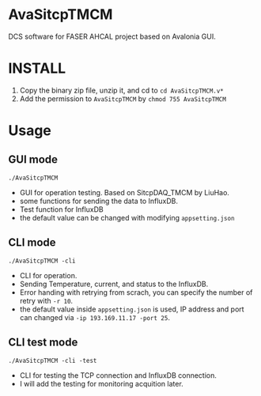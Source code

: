 # AvaSitcpTMCM
DCS software for FASER AHCAL project based on Avalonia GUI.

# INSTALL
1. Copy the binary zip file, unzip it, and cd to ```cd AvaSitcpTMCM.v*```
2. Add the permission to ```AvaSitcpTMCM``` by ```chmod 755 AvaSitcpTMCM```

# Usage
## GUI mode 
  ```./AvaSitcpTMCM```
  - GUI for operation testing. Based on SitcpDAQ_TMCM by LiuHao.
  - some functions for sending the data to InfluxDB.
  - Test function for InfluxDB
  - the default value can be changed with modifying ```appsetting.json```
## CLI mode
  ```./AvaSitcpTMCM -cli```
  - CLI for operation.
  - Sending Temperature, current, and status to the InfluxDB.
  - Error handing with retrying from scrach, you can specify the number of retry with ```-r 10```.
  - the default value inside ```appsetting.json``` is used, IP address and port can changed via ```-ip 193.169.11.17 -port 25```.
## CLI test mode 
  ```./AvaSitcpTMCM -cli -test```
  - CLI for testing the TCP connection and InfluxDB connection.
  - I will add the testing for monitoring acquition later.
